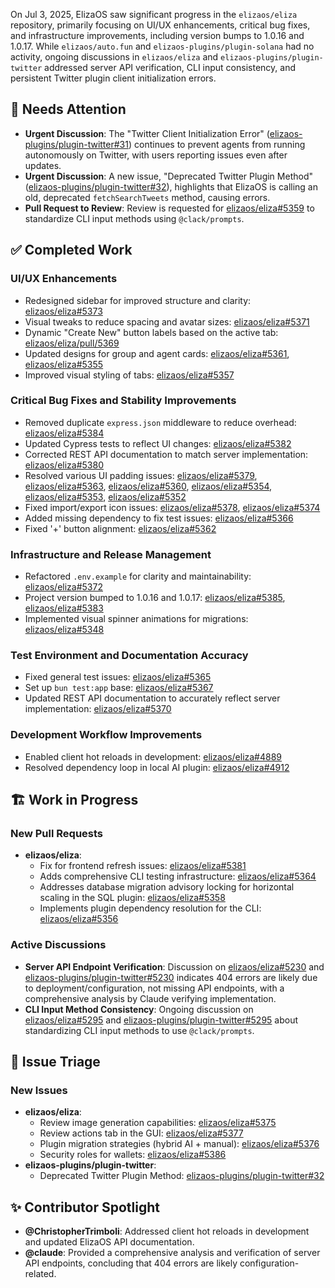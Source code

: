 On Jul 3, 2025, ElizaOS saw significant progress in the `elizaos/eliza` repository, primarily focusing on UI/UX enhancements, critical bug fixes, and infrastructure improvements, including version bumps to 1.0.16 and 1.0.17. While `elizaos/auto.fun` and `elizaos-plugins/plugin-solana` had no activity, ongoing discussions in `elizaos/eliza` and `elizaos-plugins/plugin-twitter` addressed server API verification, CLI input consistency, and persistent Twitter plugin client initialization errors.

## 🚨 Needs Attention

- **Urgent Discussion**: The "Twitter Client Initialization Error" ([elizaos-plugins/plugin-twitter#31](https://github.com/elizaos-plugins/plugin-twitter/issues/31)) continues to prevent agents from running autonomously on Twitter, with users reporting issues even after updates.
- **Urgent Discussion**: A new issue, "Deprecated Twitter Plugin Method" ([elizaos-plugins/plugin-twitter#32](https://github.com/elizaos-plugins/plugin-twitter/issues/32)), highlights that ElizaOS is calling an old, deprecated `fetchSearchTweets` method, causing errors.
- **Pull Request to Review**: Review is requested for [elizaos/eliza#5359](https://github.com/elizaos/eliza/pull/5359) to standardize CLI input methods using `@clack/prompts`.

## ✅ Completed Work

### UI/UX Enhancements
- Redesigned sidebar for improved structure and clarity: [elizaos/eliza#5373](https://github.com/elizaos/eliza/pull/5373)
- Visual tweaks to reduce spacing and avatar sizes: [elizaos/eliza#5371](https://github.com/elizaos/eliza/pull/5371)
- Dynamic "Create New" button labels based on the active tab: [elizaos/eliza/pull/5369](https://github.com/elizaos/eliza/pull/5369)
- Updated designs for group and agent cards: [elizaos/eliza#5361](https://github.com/elizaos/eliza/pull/5361), [elizaos/eliza#5355](https://github.com/elizaos/eliza/pull/5355)
- Improved visual styling of tabs: [elizaos/eliza#5357](https://github.com/elizaos/eliza/pull/5357)

### Critical Bug Fixes and Stability Improvements
- Removed duplicate `express.json` middleware to reduce overhead: [elizaos/eliza#5384](https://github.com/elizaos/eliza/pull/5384)
- Updated Cypress tests to reflect UI changes: [elizaos/eliza#5382](https://github.com/elizaos/eliza/pull/5382)
- Corrected REST API documentation to match server implementation: [elizaos/eliza#5380](https://github.com/elizaos/eliza/pull/5380)
- Resolved various UI padding issues: [elizaos/eliza#5379](https://github.com/elizaos/eliza/pull/5379), [elizaos/eliza#5363](https://github.com/elizaos/eliza/pull/5363), [elizaos/eliza#5360](https://github.com/elizaos/eliza/pull/5360), [elizaos/eliza#5354](https://github.com/elizaos/eliza/pull/5354), [elizaos/eliza#5353](https://github.com/elizaos/eliza/pull/5353), [elizaos/eliza#5352](https://github.com/elizaos/eliza/pull/5352)
- Fixed import/export icon issues: [elizaos/eliza#5378](https://github.com/elizaos/eliza/pull/5378), [elizaos/eliza#5374](https://github.com/elizaos/eliza/pull/5374)
- Added missing dependency to fix test issues: [elizaos/eliza#5366](https://github.com/elizaos/eliza/pull/5366)
- Fixed '+' button alignment: [elizaos/eliza#5362](https://github.com/elizaos/eliza/pull/5362)

### Infrastructure and Release Management
- Refactored `.env.example` for clarity and maintainability: [elizaos/eliza#5372](https://github.com/elizaos/eliza/pull/5372)
- Project version bumped to 1.0.16 and 1.0.17: [elizaos/eliza#5385](https://github.com/elizaos/eliza/pull/5385), [elizaos/eliza#5383](https://github.com/elizaos/eliza/pull/5383)
- Implemented visual spinner animations for migrations: [elizaos/eliza#5348](https://github.com/elizaos/eliza/pull/5348)

### Test Environment and Documentation Accuracy
- Fixed general test issues: [elizaos/eliza#5365](https://github.com/elizaos/eliza/issues/5365)
- Set up `bun test:app` base: [elizaos/eliza#5367](https://github.com/elizaos/eliza/issues/5367)
- Updated REST API documentation to accurately reflect server implementation: [elizaos/eliza#5370](https://github.com/elizaos/eliza/issues/5370)

### Development Workflow Improvements
- Enabled client hot reloads in development: [elizaos/eliza#4889](https://github.com/elizaos/eliza/issues/4889)
- Resolved dependency loop in local AI plugin: [elizaos/eliza#4912](https://github.com/elizaos/eliza/issues/4912)

## 🏗️ Work in Progress

### New Pull Requests
- **elizaos/eliza**:
    - Fix for frontend refresh issues: [elizaos/eliza#5381](https://github.com/elizaos/eliza/pull/5381)
    - Adds comprehensive CLI testing infrastructure: [elizaos/eliza#5364](https://github.com/elizaos/eliza/pull/5364)
    - Addresses database migration advisory locking for horizontal scaling in the SQL plugin: [elizaos/eliza#5358](https://github.com/elizaos/eliza/pull/5358)
    - Implements plugin dependency resolution for the CLI: [elizaos/eliza#5356](https://github.com/elizaos/eliza/pull/5356)

### Active Discussions
- **Server API Endpoint Verification**: Discussion on [elizaos/eliza#5230](https://github.com/elizaos/eliza/issues/5230) and [elizaos-plugins/plugin-twitter#5230](https://github.com/elizaos-plugins/plugin-twitter/issues/5230) indicates 404 errors are likely due to deployment/configuration, not missing API endpoints, with a comprehensive analysis by Claude verifying implementation.
- **CLI Input Method Consistency**: Ongoing discussion on [elizaos/eliza#5295](https://github.com/elizaos/eliza/issues/5295) and [elizaos-plugins/plugin-twitter#5295](https://github.com/elizaos-plugins/plugin-twitter/issues/5295) about standardizing CLI input methods to use `@clack/prompts`.

## 🐞 Issue Triage

### New Issues
- **elizaos/eliza**:
    - Review image generation capabilities: [elizaos/eliza#5375](https://github.com/elizaos/eliza/issues/5375)
    - Review actions tab in the GUI: [elizaos/eliza#5377](https://github.com/elizaos/eliza/issues/5377)
    - Plugin migration strategies (hybrid AI + manual): [elizaos/eliza#5376](https://github.com/elizaos/eliza/issues/5376)
    - Security roles for wallets: [elizaos/eliza#5386](https://github.com/elizaos/eliza/issues/5386)
- **elizaos-plugins/plugin-twitter**:
    - Deprecated Twitter Plugin Method: [elizaos-plugins/plugin-twitter#32](https://github.com/elizaos-plugins/plugin-twitter/issues/32)

## ✨ Contributor Spotlight

- **@ChristopherTrimboli**: Addressed client hot reloads in development and updated ElizaOS API documentation.
- **@claude**: Provided a comprehensive analysis and verification of server API endpoints, concluding that 404 errors are likely configuration-related.